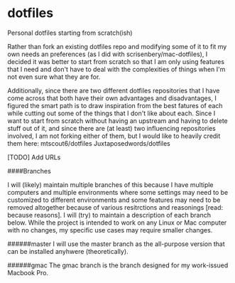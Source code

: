 # dotfiles
Personal dotfiles starting from scratch(ish)

Rather than fork an existing dotfiles repo and modifying some of it to fit my own needs an preferences (as I did with scrisenbery/mac-dotfiles), I decided it was better to start from scratch so that I am only using features that I need and don't have to deal with the complexities of things when I'm not even sure what they are for. 

Additionally, since there are two different dotfiles repositories that I have come across that both have their own advantages and disadvantages,
I figured the smart path is to draw inspiration from the best fatures of each while cutting out some of the things that I don't like about each.
Since I want to start from scratch without having an upstream and having to delete stuff out of it, and since there are (at least) two influencing repositories involved,
I am not forking either of them, but I would like to heavily credit them here:
mtscout6/dotfiles
Juxtaposedwords/dotfiles

[TODO] Add URLs

####Branches

I will (likely) maintain multiple branches of this because I have multiple computers and multiple environments where some settings may need to be customized to different environments and some features may need to be removed altogether because of various resitrctions and reasonings [read: because reasons]. I will (try) to maintain a description of each branch below. While the project is intended to work on any Linux or Mac computer with no changes, my specific use cases may require smaller changes.

######master
I will use the master branch as the all-purpose version that can be installed anyhwere (theoretically).

######gmac
The gmac branch is the branch designed for my work-issued Macbook Pro.
